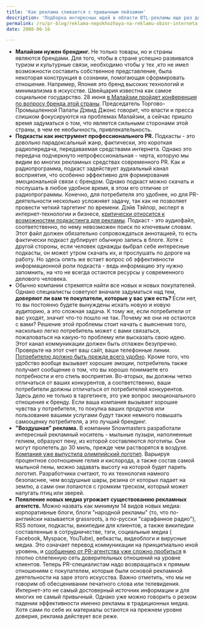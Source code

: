 ```yaml
---
title: 'Как реклама сливается с привычным пейзажем'
description: 'Подборка интересных идей в области BTL-рекламы еще раз доказывает, что в современном мире главное- идея. Тогда реклама не вызывает раздражения и работает эффективно. Например, в Индии на дверях супермаркетов были размещены наклейки, изображавшие людей, как бы выходящих из магазина. Когда двери раскрывались, создавалось впечатление, что люди отодвигаются от входящего - и затем он видел слоган фирмы-производителя дезодорантов "Люди отодвигаются, если от вас плохо пахнет". В Малайзии производители батареек поместили стикеры с изображением своей продукции на трансформаторные будки, так что казалось, что это пара батареек работает внутри. В Японии на улице было поставлено несколько больших зеркал, с наклеенными на них фотографиями одежды из новой коллекции, так что девушка видела свое отражение в зеркале как бы одетым в новую коллекцию. Оригинальная реклама от рекрутинговой компании в Берлине: на бока банкоматов, автоматов оплаты счетов и продажи кофе были наклеены большие стикеры, изображающие людей, которые как бы сидят скрючившись в этом автомате и выдают деньги или наливают кофе. Слоган компании - "Жизнь слишком коротка, чтобы тратить ее на плохую работу". Повторить такую рекламу невозможно, так как она слишком "заточена" под продукт, аудиторию, даже культур страны, но вполне можно вдохновиться идеями.'
permalink: /ru/pr-blog/reklama-nepokhozhaya-na-reklamu-obzor-interneta
date: 2008-06-16

---
```


<ul>
<li><strong>Малайзии нужен брендинг.</strong> Не только товары, но и страны являются брендами. Для того, чтобы в стране успешно развивался туризм и культурные связи, необходимо чтобы у тех ,кто не имел возможности составить собственное представление, была некоторая конструкция в сознании, помогающая сформировать отношение. Например, Япония это бренд высоких технологий и минимализма в искусстве. Швейцария известна как самое социальное государство. 28 июня <a href="http://thestar.com.my/news/story.asp?file=/2008/6/15/nation/21548998&amp;sec=nation">в Малайзии пройдет конференция по вопросу бренда этой страны</a>. Председатель Торгово-Промышленной Палаты Дэвид Джонс говорит, что власти и пресса слишком фокусируются на проблемах Малайзии, а сейчас пришло время задуматься о том, что является сильными сторонами этой страны, в чем ее необычность, привлекательность.</li>
<li><strong>Подкасты как инструмент профессионального PR.</strong> Подкасты - это довольно парадоксальный жанр, фактически, это короткая радиопередача, передаваемая средствами интернета. Однако это передача подчеркнуто непрофессиональная - черта, которую мы видим во многих рекламных средствах современного PR. Как и радиопрограмма, подкаст задействует аудиальный канал восприятия, что особенно эффективно для формирования эмоциональной связи с брендом. Однако подкаст можно скачать и послушать в любое удобное время, в этом его отличие от радиопрограммы. Конечно, для потребителя это удобнее, но для PR-деятельности несколько усложняет задачу, так как не позволяет провести четкий таргетинг по времени. Дэйв Тэйлор, эксперт в интернет-технологии и бизнесе, <a href="http://www.intuitive.com/blog/why_podcasts_wont_help_promote_your_business.html">критически относится к возможностям подкастинга для рекламы</a>. Подкаст - это аудиофайл, соответственно, по нему невозможен поиск по ключевым словам. Этот файл должен обязательно сопровождаться аннотацией, то есть фактически подкаст дублирует обычную запись в блоге. Хотя с другой стороны, если человек однажды выбрал себе интересные подкасты, он может утром скачать их, и прослушать по дороге на работу. Но здесь опять же встает вопрос  об эффективности информационной роли подкаста - ведь информацию эту нужно запомнить, на что не всегда остаются ресурсы у современного делового человека. </li>
<li>Обычно компании стремятся найти все новых и новых покупателей. Однако специалисты советуют вначале задуматься над тем, <strong>доверяют ли вам те покупатели, которые у вас уже есть? </strong> Если нет, то вы постоянно будете вынуждены искать новую и новую аудиторию, а это сложная задача. К тому же, если потребители от вас уходят, значит что-то пошло не так. Почему же они не остаются с вами? Решение этой проблемы стоит начать с выяснения того, насколько легко потребитель может с вами связаться, пожаловаться на какую-то проблему или высказать свою идею. Этот канал коммуникации должен быть отлажен безупречно.  Проверьте на этот счет ваш сайт, ваши телефонные линии. <a href="http://www.balmel.com/internet/internet/internet-resource/119/do-your-customers-trust-you/">Потребителю должно быть прежде всего удобно</a>. Кроме того, что удобство вообще вызывает хорошие эмоции, потребитель также получает сообщение о том, что вы хорошо понимаете его потребности и его стиль восприятия. Во-вторых, вы должны четко отличаться от ваших конкурентов, а соответственно, ваши потребители должны отличаться от потребителей конкурентов. Здесь дело не только в таргетинге, это уже вопрос эмоционального отношения к бренду. Если ваша компания вызывает хорошие чувства у потребителя, то покупка ваших продуктов или пользование вашими услугами будут также немного повышать самооценку потребителя, а это лучший брендинг.</li>
<li><strong>"Воздушная" реклама.</strong> В компании Snowmasters разработали интересный рекламный носитель - мыльные пузыри, наполненные гелием, образуют пену, из которой составляются логотипы. Они могут пролететь до 30 миль, прежде чем растворятся в воздухе. <a href="http://www.telegraph.co.uk/news/newstopics/howaboutthat/2116978/Flogos%2C-the-corporate-icons-in-the-sky.html">Компания уже выпустила олимпийский логотип</a>. Варьируя процентное соотношение гелия и кислорода, а также состав самой мыльной пены, можно задавать высоту на которой будет парить логотип. Разработчики считают, то их технология намного безопаснее, чем воздушные шары, резина от которых падает на землю, а сами они лопаются с громким треском, который может напугать птиц или зверей.</li>
<li><strong>Появление новых медиа угрожает существованию рекламных агентств.</strong> Можно назвать как минимум 14 видов новых медиа: корпоративные блоги, блоги "народной рекламы" (то, что по-английски называется grassroots, а по-русски "сарафанное радио"), RSS потоки, подкасты, википедии для клиентов, а также википедии составленные в сотрудничестве, тэги, социальные медиа ( Facebook, Myspace, YouTube), вебкасты, видеоблоги и вирусные медиа. Это означает перевод коммуникации на принципиально иной уровень, и <a href="http://www.redorbit.com/news/entertainment/1432452/emergence_of_new_media_moves_pr_agencies_in_new_directions/">сообщению от PR-агентства уже сложно пробиться</a> в плотно сплетенную сеть доверительных отношений на уровне клиентов. Теперь PR-специалистам надо возвращаться к прямым отношениям с покупателем, которые были основой рекламной деятельности на заре этого искусства. Важно отметить, что мы не говорим об обесценивании печатного слова или телевидения. Интернет-это не самый достоверный источник информации и для многих не самый привычный. Однако уже можно говорить о резком падении эффективности именно рекламы в традиционных медиа. Хотя сами по себе их материалы остаются на прежнем уровне доверия, реклама действует все реже.</li>
</ul>

